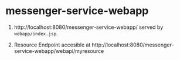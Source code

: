 # messenger-service-webapp

1. http://localhost:8080/messenger-service-webapp/ served by `webapp/index.jsp`.

1. Resource Endpoint accesible at http://localhost:8080/messenger-service-webapp/webapi/myresource
